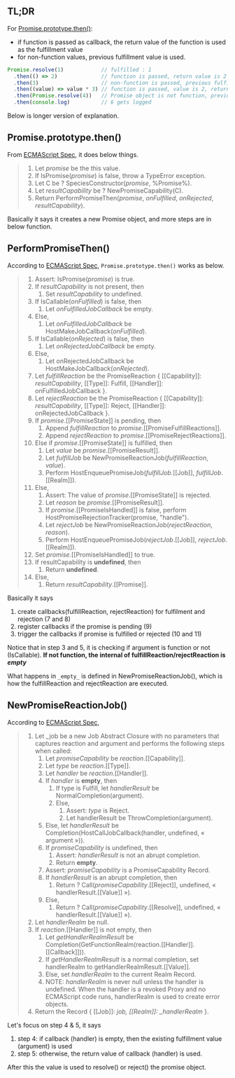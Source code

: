 ## TL;DR

For [Promise.prototype.then()](https://developer.mozilla.org/en-US/docs/Web/JavaScript/Reference/Global_Objects/Promise/then):

- if function is passed as callback, the return value of the function is used as the fulfillment value
- for non-function values, previous fulfillment value is used.

```js
Promise.resolve(1)            // fulfilled : 1
  .then(() => 2)              // function is passed, return value is 2 => fulfilled : 2
  .then(3)                    // non-function is passed, previous fulfillment value 2 is used => fulfilled : 2
  .then((value) => value * 3) // function is passed, value is 2, return value is 6 => fulfilled: 6
  .then(Promise.resolve(4))   // Promise object is not function, previous fulfillment value 6 is used => fulfilled : 6
  .then(console.log)          // 6 gets logged
```

Below is longer version of explanation.

## Promise.prototype.then()

From [ECMAScript Spec](https://tc39.es/ecma262/multipage/control-abstraction-objects.html#sec-promise.prototype.then), it does below things.

> 1. Let _promise_ be the this value.
> 2. If IsPromise(_promise_) is false, throw a TypeError exception.
> 3. Let C be ? SpeciesConstructor(_promise_, %Promise%).
> 4. Let _resultCapability_ be ? NewPromiseCapability(C).
> 5. Return PerformPromiseThen(_promise_, _onFulfilled_, _onRejected_, _resultCapability_).

Basically it says it creates a new Promise object, and more steps are in below function.

## PerformPromiseThen()

According to [ECMAScript Spec](https://tc39.es/ecma262/multipage/control-abstraction-objects.html#sec-performpromisethen),
`Promise.prototype.then()` works as below.

> 1. Assert: IsPromise(_promise_) is true.
> 2. If _resultCapability_ is not present, then
>    1. Set _resultCapability_ to undefined.
> 3. If IsCallable(_onFulfilled_) is false, then
>    1. Let _onFulfilledJobCallback_ be empty.
> 4. Else,
>    1. Let _onFulfilledJobCallback_ be HostMakeJobCallback(_onFulfilled_).
> 5. If IsCallable(_onRejected_) is false, then
>    1. Let _onRejectedJobCallback_ be empty.
> 6. Else,
>    1. Let onRejectedJobCallback be HostMakeJobCallback(_onRejected_).
> 7. Let _fulfillReaction_ be the PromiseReaction { [[Capability]]: _resultCapability_, [[Type]]: Fulfill, [[Handler]]: onFulfilledJobCallback }.
> 8. Let _rejectReaction_ be the PromiseReaction { [[Capability]]: _resultCapability_, [[Type]]: Reject, [[Handler]]: onRejectedJobCallback }.
> 9. If _promise_.[[PromiseState]] is pending, then
>     1. Append _fulfillReaction_ to _promise_.[[PromiseFulfillReactions]].
>     2. Append _rejectReaction_ to _promise_.[[PromiseRejectReactions]].
> 10. Else if _promise_.[[PromiseState]] is fulfilled, then
>     1. Let _value_ be _promise_.[[PromiseResult]].
>     2. Let _fulfillJob_ be NewPromiseReactionJob(_fulfillReaction_, _value_).
>     3. Perform HostEnqueuePromiseJob(_fulfillJob_.[[Job]], _fulfillJob_.[[Realm]]).
> 11. Else,
>     1. Assert: The value of _promise_.[[PromiseState]] is rejected.
>     2. Let _reason_ be _promise_.[[PromiseResult]].
>     3. If _promise_.[[PromiseIsHandled]] is false, perform HostPromiseRejectionTracker(promise, "handle").
>     4. Let _rejectJob_ be NewPromiseReactionJob(_rejectReaction_, _reason_).
>     5. Perform HostEnqueuePromiseJob(_rejectJob_.[[Job]], _rejectJob_.[[Realm]]).
> 12. Set _promise_.[[PromiseIsHandled]] to true.
> 13. If resultCapability is **undefined**, then
>      1. Return **undefined**.
> 14. Else,
>      1. Return _resultCapability_.[[Promise]].

Basically it says

1. create callbacks(fulfillReaction, rejectReaction) for fulfilment and rejection (7 and 8)
2. register callbacks if the promise is pending (9)
3. trigger the callbacks if promise is fulfilled or rejected (10 and 11)

Notice that in step 3 and 5, it is checking if argument is function or not (IsCallable). **If not function, the internal of fulfillReaction/rejectReaction is _empty_**

What happens in `_empty_` is defined in NewPromiseReactionJob(), which is how the fulfillReaction and rejectReaction are executed.

## NewPromiseReactionJob()

According to [ECMAScript Spec](https://tc39.es/ecma262/multipage/control-abstraction-objects.html#sec-newpromisereactionjob),

> 1. Let \_job be a new Job Abstract Closure with no parameters that captures reaction and argument and performs the following steps when called:
>    1. Let _promiseCapability_ be _reaction_.[[Capability]].
>    2. Let _type_ be _reaction_.[[Type]].
>    3. Let _handler_ be _reaction_.[[Handler]].
>    4. If _handler_ is **empty**, then
>       1. If type is Fulfill, let _handlerResult_ be NormalCompletion(argument).
>       2. Else,
>          1. Assert: _type_ is Reject.
>          2. Let handlerResult be ThrowCompletion(argument).
>    5. Else, let _handlerResult_ be Completion(HostCallJobCallback(handler, undefined, « argument »)).
>    6. If _promiseCapability_ is undefined, then
>       1. Assert: _handlerResult_ is not an abrupt completion.
>       2. Return **empty**.
>    7. Assert: _promiseCapability_ is a PromiseCapability Record.
>    8. If _handlerResult_ is an abrupt completion, then
>       1. Return ? Call(_promiseCapability_.[[Reject]], undefined, « handlerResult.[[Value]] »).
>    9. Else,
>       1. Return ? Call(_promiseCapability_.[[Resolve]], undefined, « handlerResult.[[Value]] »).
> 2. Let _handlerRealm_ be null.
> 3. If _reaction_.[[Handler]] is not empty, then
>    1. Let _getHandlerRealmResult_ be Completion(GetFunctionRealm(reaction.[[Handler]].[[Callback]])).
>    2. If _getHandlerRealmResult_ is a normal completion, set handlerRealm to getHandlerRealmResult.[[Value]].
>    3. Else, set _handlerRealm_ to the current Realm Record.
>    4. NOTE: _handlerRealm_ is never null unless the handler is undefined. When the handler is a revoked Proxy and no ECMAScript code runs, handlerRealm is used to create error objects.
> 4. Return the Record { [[Job]]: _job, [[Realm]]: \_handlerRealm_ }.

Let's focus on step 4 & 5, it says

1. step 4: if callback (handler) is empty, then the existing fulfillment value (argument) is used
2. step 5: otherwise, the return value of callback (handler) is used.

After this the value is used to resolve() or reject() the promise object.
